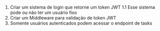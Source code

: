 1. Criar um sistema de login que retorne um token JWT
    1.1 Esse sistema pode ou não ter um usuário fixo
2. Criar um Middleware para validação de token JWT
3. Somente usuários autenticados podem acessar o endpoint de tasks